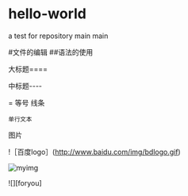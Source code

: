 # hello-world
a test for repository
main  main  

#文件的编辑
##语法的使用

大标题====

中标题----

=
等号  线条

    单行文本
    
图片

!［百度logo］(http://www.baidu.com/img/bdlogo.gif) 



![myimg](http://www.downxia.com/uploadfiles/2015/0916/20150916020244559.jpg)

![][foryou]
    
    

